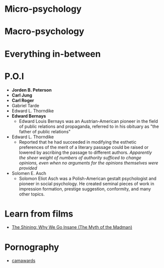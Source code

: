 # Micro-psychology

# Macro-psychology

# Everything in-between

# P.O.I
- **Jorden B. Peterson**
- **Carl Jung**
- **Carl Roger**
- Gabriel Tarde
- Edward L. Thorndike
- **Edward Bernays**
  - Edward Louis Bernays was an Austrian-American pioneer in the field of public relations and propaganda, referred to in his obituary as "the father of public relations"
- Edward L. Thorndike
  - Reported that he had succeeded in modifying the esthetic preferences of the merit of a literary passage could be raised or lowered by ascribing the passage to different authors. *Apparently the sheer weight of numbers of authority sufficed to change opinions, even when no arguments for the opinions themselves were provided*
- Solomen E. Asch
  - Solomon Eliot Asch was a Polish-American gestalt psychologist and pioneer in social psychology. He created seminal pieces of work in impression formation, prestige suggestion, conformity, and many other topics.

# Learn from films
- [The Shining: Why We Go Insane (The Myth of the Madman)](https://www.youtube.com/watch?v=GZmZMCuGa0A)

# Pornography
- [camawards](https://camawards.xbiz.com/)